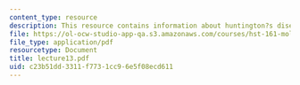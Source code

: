 ```yaml
---
content_type: resource
description: This resource contains information about huntington?s disease.
file: https://ol-ocw-studio-app-qa.s3.amazonaws.com/courses/hst-161-molecular-biology-and-genetics-in-modern-medicine-fall-2007/c23b51dd3311f7731cc96e5f08ecd611_lecture13.pdf
file_type: application/pdf
resourcetype: Document
title: lecture13.pdf
uid: c23b51dd-3311-f773-1cc9-6e5f08ecd611
---
```

